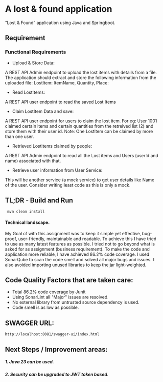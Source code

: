 # A lost & found application

“Lost & Found” application using Java and Springboot.

## Requirement

### Functional Requirements
    
- Upload & Store Data: 

A REST API Admin endpoint to upload the lost items with
details from a file. The application should extract and store the following information
from the uploaded file: LostItem: ItemName, Quantity, Place:

- Read LostItems: 

A REST API user endpoint to read the saved Lost Items

- Claim LostItem Data and save: 

A REST API user endpoint for users to claim the lost item.
For eg: User 1001 claimed certain items and certain quantities from the retreived list (2) and
store them with their user id.
Note: One LostItem can be claimed by more than one user.

- Retrieved LostItems claimed by people: 

A REST API Admin endpoint to read all the Lost items and Users (userId and name) associated with that.

- Retrieve user information from User Service: 

This will be another service (a mock service) to get user details like Name of the user. Consider writing least code as this is only a mock.

## TL;DR - Build and Run
 
	 mvn clean install
	 
#### Technical landscape.

My Goal of with this assignment was to keep it simple yet effective, bug-proof, user-friendly, maintainable and readable. To achieve this I have tried to use as many latest features as possible. I tried not to go beyond what is asked for as assignment (business requirement). To make the code and application more reliable, I have achieved 86.2% code coverage. I used SonarQube to scan the code smell and solved all major bugs and issues. I also avoided importing unused libraries to keep the jar light-weighted. 

## Code Quality Factors that are taken care:

- Total 86.2% code coverage by Junit
- Using SonarLint all "Major" issues are resolved. 	 
- No external library from untrusted source dependency is used.
- Code smell is as low as possible.

## SWAGGER URL:
	http://localhost:8081/swagger-ui/index.html
	
## Next Steps / Improvement areas:
##### 1. Java 23 can be used.
##### 2. Security can be upgraded to JWT token based.